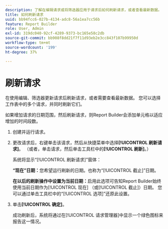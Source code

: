 ```yaml
---
description: 了解在编辑请求或将筛选器应用于请求后如何刷新请求，或者查看最新数据。
title: 如何刷新请求
uuid: bb94fcc6-027b-4134-adc8-56a1ea7cc56b
feature: Report Builder
role: User, Admin
exl-id: 319dc040-92cf-4289-9373-bc165e58c2db
source-git-commit: bb908f8dd21f7f11d93eb2e3cc843f107b99950d
workflow-type: tm+mt
source-wordcount: '199'
ht-degree: 37%

---
```


# 刷新请求

在使用编辑、筛选器更新请求后刷新请求，或者需要查看最新数据。 您可以选择工作表中的多个请求，并同时刷新它们。

如果增加请求的日期范围，然后刷新请求，则Report Builder会添加单元格以适应增加的时间段数。

1. 创建并运行请求。
1. 更改请求后，右键单击该请求，然后从快捷菜单中选择&#x200B;**[!UICONTROL 刷新请求]**。 （或者，单击请求，然后单击工具栏中的&#x200B;**[!UICONTROL 刷新]**。）

   系统将显示“[!UICONTROL 刷新请求]”窗体：

   **“现在”日期：**&#x200B;您希望运行刷新的日期。也称为“[!UICONTROL 截止]”日期。

   **在以后的刷新操作中设置为当前日期：**&#x200B;启用此选项可告知Report Builder始终使用当前日期作为[!UICONTROL 现在] （或[!UICONTROL 截止]）日期。 您可以通过单击工具栏中的“[!UICONTROL 选项]”还原此设置。
1. 单击&#x200B;**[!UICONTROL 确定]**。

   成功刷新后，系统将通过在[!UICONTROL 请求管理器]中显示一个绿色图标来报告这一情况。
